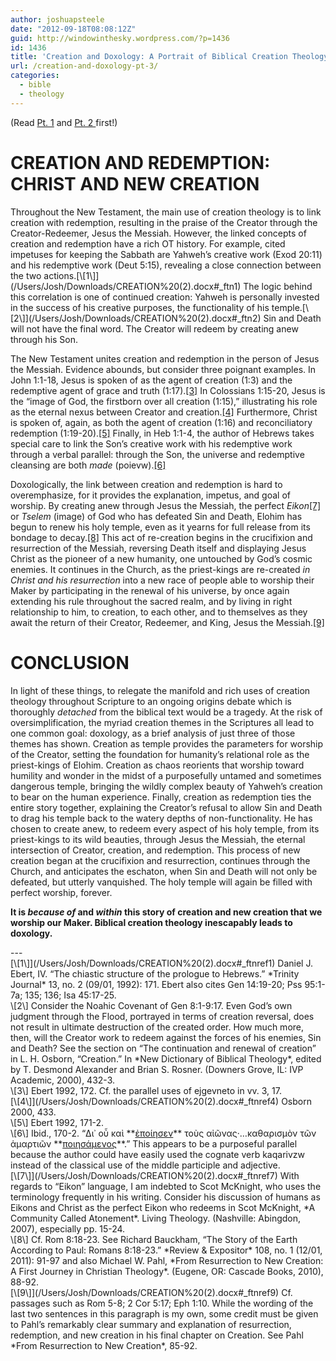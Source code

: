 ```yaml
---
author: joshuapsteele
date: "2012-09-18T08:08:12Z"
guid: http://windowinthesky.wordpress.com/?p=1436
id: 1436
title: 'Creation and Doxology: A Portrait of Biblical Creation Theology (pt. 3)'
url: /creation-and-doxology-pt-3/
categories:
  - bible
  - theology
---
```


(Read [Pt. 1](https://joshuapsteele.com/2012/09/17/creation-and-doxology-pt-1/ "Creation and Doxology (pt. 1)") and [Pt. 2 ](https://joshuapsteele.com/2012/09/17/creation-and-doxology-pt-2/ "Creation and Doxology (pt. 2)")first!)

# CREATION AND REDEMPTION: CHRIST AND NEW CREATION

<div>Throughout the New Testament, the main use of creation theology is to link creation with redemption, resulting in the praise of the Creator through the Creator-Redeemer, Jesus the Messiah. However, the linked concepts of creation and redemption have a rich OT history. For example, cited impetuses for keeping the Sabbath are Yahweh’s creative work (Exod 20:11) and his redemptive work (Deut 5:15), revealing a close connection between the two actions.[\[1\]](/Users/Josh/Downloads/CREATION%20(2).docx#_ftn1) The logic behind this correlation is one of continued creation: Yahweh is personally invested in the success of his creative purposes, the functionality of his temple.[\[2\]](/Users/Josh/Downloads/CREATION%20(2).docx#_ftn2) Sin and Death will not have the final word. The Creator will redeem by creating anew through his Son.

The New Testament unites creation and redemption in the person of Jesus the Messiah. Evidence abounds, but consider three poignant examples. In John 1:1-18, Jesus is spoken of as the agent of creation (1:3) and the redemptive agent of grace and truth (1:17).[\[3\]](/Users/Josh/Downloads/CREATION%20(2).docx#_ftn3) In Colossians 1:15-20, Jesus is the “image of God, the firstborn over all creation (1:15),” illustrating his role as the eternal nexus between Creator and creation.[\[4\]](/Users/Josh/Downloads/CREATION%20(2).docx#_ftn4) Furthermore, Christ is spoken of, again, as both the agent of creation (1:16) and reconciliatory redemption (1:19-20).[\[5\]](/Users/Josh/Downloads/CREATION%20(2).docx#_ftn5) Finally, in Heb 1:1-4, the author of Hebrews takes special care to link the Son’s creative work with his redemptive work through a verbal parallel: through the Son, the universe and redemptive cleansing are both *made* (poievw).[\[6\]](/Users/Josh/Downloads/CREATION%20(2).docx#_ftn6)

Doxologically, the link between creation and redemption is hard to overemphasize, for it provides the explanation, impetus, and goal of worship. By creating anew through Jesus the Messiah, the perfect *Eikon*[\[7\]](/Users/Josh/Downloads/CREATION%20(2).docx#_ftn7) or *Tselem* (image) of God who has defeated Sin and Death, Elohim has begun to renew his holy temple, even as it yearns for full release from its bondage to decay.[\[8\]](/Users/Josh/Downloads/CREATION%20(2).docx#_ftn8) This act of re-creation begins in the crucifixion and resurrection of the Messiah, reversing Death itself and displaying Jesus Christ as the pioneer of a new humanity, one untouched by God’s cosmic enemies. It continues in the Church, as the priest-kings are re-created *in Christ* *and his resurrection* into a new race of people able to worship their Maker by participating in the renewal of his universe, by once again extending his rule throughout the sacred realm, and by living in right relationship to him, to creation, to each other, and to themselves as they await the return of their Creator, Redeemer, and King, Jesus the Messiah.[\[9\]](/Users/Josh/Downloads/CREATION%20(2).docx#_ftn9)

# CONCLUSION

In light of these things, to relegate the manifold and rich uses of creation theology throughout Scripture to an ongoing origins debate which is thoroughly *detached* from the biblical text would be a tragedy. At the risk of oversimplification, the myriad creation themes in the Scriptures all lead to one common goal: doxology, as a brief analysis of just three of those themes has shown. Creation as temple provides the parameters for worship of the Creator, setting the foundation for humanity’s relational role as the priest-kings of Elohim. Creation as chaos reorients that worship toward humility and wonder in the midst of a purposefully untamed and sometimes dangerous temple, bringing the wildly complex beauty of Yahweh’s creation to bear on the human experience. Finally, creation as redemption ties the entire story together, explaining the Creator’s refusal to allow Sin and Death to drag his temple back to the watery depths of non-functionality. He has chosen to create anew, to redeem every aspect of his holy temple, from its priest-kings to its wild beauties, through Jesus the Messiah, the eternal intersection of Creator, creation, and redemption. This process of new creation began at the crucifixion and resurrection, continues through the Church, and anticipates the eschaton, when Sin and Death will not only be defeated, but utterly vanquished. The holy temple will again be filled with perfect worship, forever.

**It is *because of* and *within* this story of creation and new creation that we worship our Maker. Biblical creation theology inescapably leads to doxology.**

</div><div>---

<div>[\[1\]](/Users/Josh/Downloads/CREATION%20(2).docx#_ftnref1) Daniel J. Ebert, IV. “The chiastic structure of the prologue to Hebrews.” *Trinity Journal* 13, no. 2 (09/01, 1992): 171. Ebert also cites Gen 14:19-20; Pss 95:1-7a; 135; 136; Isa 45:17-25.

</div><div>\[2\] Consider the Noahic Covenant of Gen 8:1-9:17. Even God’s own judgment through the Flood, portrayed in terms of creation reversal, does not result in ultimate destruction of the created order. How much more, then, will the Creator work to redeem against the forces of his enemies, Sin and Death? See the section on “The continuation and renewal of creation” in L. H. Osborn, “Creation.” In *New Dictionary of Biblical Theology*, edited by T. Desmond Alexander and Brian S. Rosner. (Downers Grove, IL: IVP Academic, 2000), 432-3.

</div><div>\[3\] Ebert 1992, 172. Cf. the parallel uses of ejgevneto in vv. 3, 17.

</div><div>[\[4\]](/Users/Josh/Downloads/CREATION%20(2).docx#_ftnref4) Osborn 2000, 433.

</div><div>\[5\] Ebert 1992, 171-2.

</div><div>\[6\] Ibid., 170-2. “Δι᾿ οὗ καὶ **<u>ἐποίησεν</u>** τοὺς αἰῶνας·…καθαρισμὸν τῶν ἁμαρτιῶν **<u>ποιησάμενος</u>**.” This appears to be a purposeful parallel because the author could have easily used the cognate verb kaqarivzw instead of the classical use of the middle participle and adjective.

</div><div>[\[7\]](/Users/Josh/Downloads/CREATION%20(2).docx#_ftnref7) With regards to “Eikon” language, I am indebted to Scot McKnight, who uses the terminology frequently in his writing. Consider his discussion of humans as Eikons and Christ as the perfect Eikon who redeems in Scot McKnight, *A Community Called Atonement*. Living Theology. (Nashville: Abingdon, 2007), especially pp. 15-24.

</div><div>\[8\] Cf. Rom 8:18-23. See Richard Bauckham, “The Story of the Earth According to Paul: Romans 8:18-23.” *Review &amp; Expositor* 108, no. 1 (12/01, 2011): 91-97 and also Michael W. Pahl, *From Resurrection to New Creation: A First Journey in Christian Theology*. (Eugene, OR: Cascade Books, 2010), 88-92.

</div><div>[\[9\]](/Users/Josh/Downloads/CREATION%20(2).docx#_ftnref9) Cf. passages such as Rom 5-8; 2 Cor 5:17; Eph 1:10. While the wording of the last two sentences in this paragraph is my own, some credit must be given to Pahl’s remarkably clear summary and explanation of resurrection, redemption, and new creation in his final chapter on Creation. See Pahl *From Resurrection to New Creation*, 85-92.

</div></div>